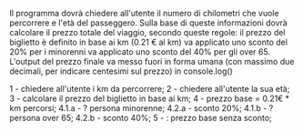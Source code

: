 Il programma dovrà chiedere all'utente il numero di chilometri che vuole percorrere e l'età del passeggero.
Sulla base di queste informazioni dovrà calcolare il prezzo totale del viaggio, secondo queste regole:
il prezzo del biglietto è definito in base ai km (0.21 € al km)
va applicato uno sconto del 20% per i minorenni
va applicato uno sconto del 40% per gli over 65.
L'output del prezzo finale va messo fuori in forma umana (con massimo due decimali, per indicare centesimi sul prezzo) in console.log()

1 - chiedere all'utente i km da percorrere;
2 - chiedere all'utente la sua età;
3 - calcolare il prezzo del biglietto in base ai km;
4 - prezzo base = 0.21€ * km percorsi;
   4.1.a - ? persona minorenne;
      4.2.a - sconto 20%;
   4.1.b - ?  persona over 65;
      4.2.b - sconto 40%;
5 - : prezzo base senza sconto;